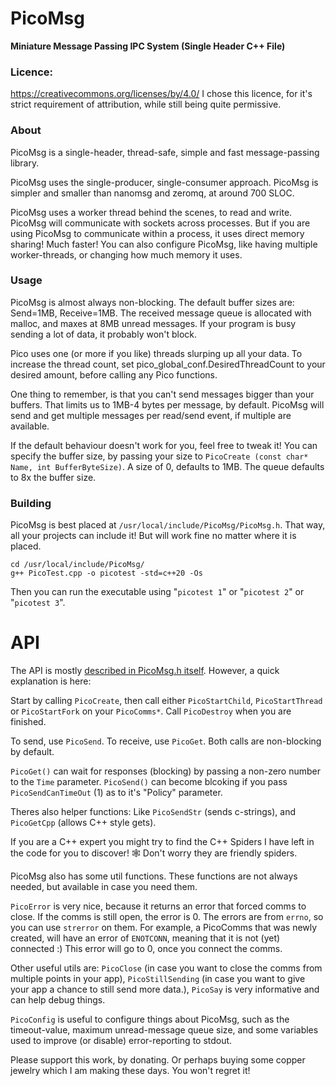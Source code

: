 # PicoMsg
**Miniature Message Passing IPC System (Single Header C++ File)**


### Licence:
https://creativecommons.org/licenses/by/4.0/ I chose this licence, for it's strict requirement of attribution, while still being quite permissive.


### About
PicoMsg is a single-header, thread-safe, simple and fast message-passing library.

PicoMsg uses the single-producer, single-consumer approach. PicoMsg is simpler and smaller than nanomsg and zeromq, at around 700 SLOC.

PicoMsg uses a worker thread behind the scenes, to read and write. PicoMsg will communicate with sockets across processes. But if you are using PicoMsg to communicate within a process, it uses direct memory sharing! Much faster! You can also configure PicoMsg, like having multiple worker-threads, or changing how much memory it uses.


### Usage

PicoMsg is almost always non-blocking. The default buffer sizes are: Send=1MB, Receive=1MB. The received message queue is allocated with malloc, and maxes at 8MB unread messages. If your program is busy sending a lot of data, it probably won't block.

Pico uses one (or more if you like) threads slurping up all your data. To increase the thread count, set pico_global_conf.DesiredThreadCount to your desired amount, before calling any Pico functions.

One thing to remember, is that you can't send messages bigger than your buffers. That limits us to 1MB-4 bytes per message, by default. PicoMsg will send and get multiple messages per read/send event, if multiple are available.

If the default behaviour doesn't work for you, feel free to tweak it! You can specify the buffer size, by passing your size to `PicoCreate (const char* Name, int BufferByteSize)`. A size of 0, defaults to 1MB. The queue defaults to 8x the buffer size.


### Building

PicoMsg is best placed at `/usr/local/include/PicoMsg/PicoMsg.h`. That way, all your projects can include it! But will work fine no matter where it is placed.

	cd /usr/local/include/PicoMsg/
	g++ PicoTest.cpp -o picotest -std=c++20 -Os

Then you can run the executable using "`picotest 1`" or "`picotest 2`" or "`picotest 3`".


# API

The API is mostly [described in PicoMsg.h itself](PicoMsg.h). However, a quick explanation is here:

Start by calling `PicoCreate`, then call either `PicoStartChild`, `PicoStartThread` or `PicoStartFork` on your `PicoComms*`. Call `PicoDestroy` when you are finished.

To send, use `PicoSend`. To receive, use `PicoGet`. Both calls are non-blocking by default.

`PicoGet()` can wait for responses (blocking) by passing a non-zero number to the `Time` parameter. `PicoSend()` can become blcoking if you pass `PicoSendCanTimeOut` (1) as to it's "Policy" parameter.

Theres also helper functions: Like `PicoSendStr` (sends c-strings), and `PicoGetCpp` (allows C++ style gets).

If you are a C++ expert you might try to find the C++ Spiders I have left in the code for you to discover! 🕸️ Don't worry they are friendly spiders.

PicoMsg also has some util functions. These functions are not always needed, but available in case you need them.

`PicoError` is very nice, because it returns an error that forced comms to close. If the comms is still open, the error is 0. The errors are from `errno`, so you can use `strerror` on them. For example, a PicoComms that was newly created, will have an error of `ENOTCONN`, meaning that it is not (yet) connected :) This error will go to 0, once you connect the comms.

Other useful utils are: `PicoClose` (in case you want to close the comms from multiple points in your app), `PicoStillSending` (in case you want to give your app a chance to still send more data.), `PicoSay` is very informative and can help debug things.

`PicoConfig` is useful to configure things about PicoMsg, such as the timeout-value, maximum unread-message queue size, and some variables used to improve (or disable) error-reporting to stdout.


Please support this work, by donating. Or perhaps buying some copper jewelry which I am making these days. You won't regret it!

